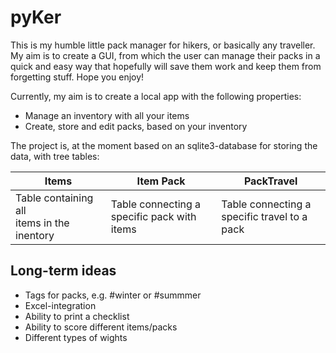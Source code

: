 # **pyKer**
This is my humble little pack manager for hikers, or basically any traveller. My aim is to create a GUI, from which the user can manage their packs in a quick and easy way that hopefully will save them work and keep them from forgetting stuff. Hope you enjoy!

Currently, my aim is to create a local app with the following properties:
* Manage an inventory with all your items
* Create, store and edit packs, based on your inventory

The project is, at the moment based on an sqlite3-database for storing the data, with tree tables:

Items | Item Pack | PackTravel
------------ | ------------- | -------------
Table containing all<br/>items in the inentory | Table connecting a<br/>specific pack with items | Table connecting a<br/>specific travel to a pack

## Long-term ideas
* Tags for packs, e.g. #winter or #summmer
* Excel-integration
* Ability to print a checklist
* Ability to score different items/packs
* Different types of wights
